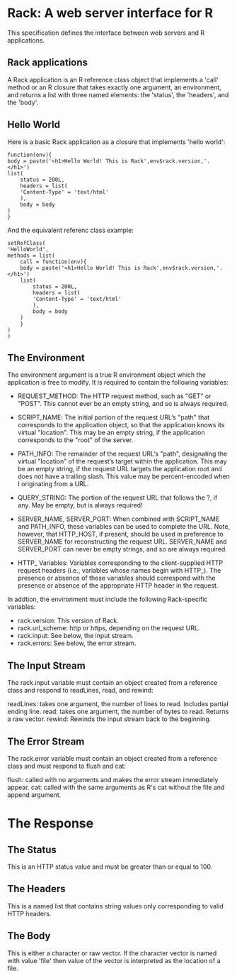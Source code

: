 Rack: A web server interface for R
=======================================

This specification defines the interface between web servers and R applications.

Rack applications
-----------------

A Rack application is an R reference class object that implements a 'call'
method or an R closure that takes exactly one argument, an environment,
and returns a list with three named elements: the 'status', the 'headers',
and the 'body'.

Hello World
-----------

Here is a basic Rack application as a closure that implements 'hello world':

    function(env){
	body = paste('<h1>Hello World! This is Rack',env$rack.version,'.</h1>')
	list(
	    status = 200L,
	    headers = list(
		'Content-Type' = 'text/html'
	    ),
	    body = body
	)
    }

And the equivalent referenc class example:

    setRefClass(
	'HelloWorld',
	methods = list(
	    call = function(env){
		body = paste('<h1>Hello World! This is Rack',env$rack.version,'.</h1>')
		list(
		    status = 200L,
		    headers = list(
			'Content-Type' = 'text/html'
		    ),
		    body = body
		)
	    }
	)
    )

The Environment
---------------

The environment argument is a true R environment object which the
application is free to modify. It is required to contain the following
variables:

- REQUEST_METHOD: The HTTP request method, such as "GET" or "POST". This
    cannot ever be an empty string, and so is always required.

- SCRIPT_NAME:	The initial portion of the request URL‘s "path" that
    corresponds to the application object, so that the application knows
    its virtual "location". This may be an empty string, if the application
    corresponds to the "root" of the server.

- PATH_INFO:  The remainder of the request URL‘s "path", designating the
    virtual "location" of the request‘s target within the application. This
    may be an empty string, if the request URL targets the application root
    and does not have a trailing slash. This value may be percent-encoded
    when I originating from a URL.

- QUERY_STRING:	The portion of the request URL that follows the ?,
    if any. May be empty, but is always required!

- SERVER_NAME, SERVER_PORT:   When combined with SCRIPT_NAME and PATH_INFO,
    these variables can be used to complete the URL. Note, however, that
    HTTP_HOST, if present, should be used in preference to SERVER_NAME for
    reconstructing the request URL. SERVER_NAME and SERVER_PORT can never
    be empty strings, and so are always required.

- HTTP_ Variables:    Variables corresponding to the client-supplied
    HTTP request headers (i.e., variables whose names begin with HTTP_). The
    presence or absence of these variables should correspond with the presence
    or absence of the appropriate HTTP header in the request.

In addtion, the environment must include the following Rack-specific variables:

- rack.version:	    This version of Rack.
- rack.url_scheme:    http or https, depending on the request URL.
- rack.input:	    See below, the input stream.
- rack.errors:	    See below, the error stream.

The Input Stream
----------------

The rack.input variable must contain an object created from a reference
class and respond to readLines, read, and rewind:

readLines: takes one argument, the number of lines to read. Includes partial ending line.
read: takes one argument, the number of bytes to read. Returns a raw vector.
rewind: Rewinds the input stream back to the beginning.

The Error Stream
----------------

The rack.error variable must contain an object created from a reference
class and must respond to flush and cat:

flush: called with no arguments and makes the error stream immediately appear.
cat: called with the same arguments as R's cat without the file and append argument.

The Response
============

The Status
----------

This is an HTTP status value and must be greater than or equal to 100.

The Headers
-----------

This is a named list that contains string values only corresponding to valid HTTP headers.

The Body
--------

This is either a character or raw vector. If the character vector is
named with value 'file' then value of the vector is interpreted as the
location of a file.
